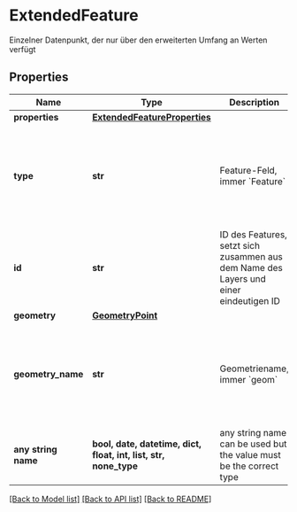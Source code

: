 # ExtendedFeature

Einzelner Datenpunkt, der nur über den erweiterten Umfang an Werten verfügt

## Properties
Name | Type | Description | Notes
------------ | ------------- | ------------- | -------------
**properties** | [**ExtendedFeatureProperties**](ExtendedFeatureProperties.md) |  | [optional] 
**type** | **str** | Feature-Feld, immer &#x60;Feature&#x60; | [optional]  if omitted the server will use the default value of "Feature"
**id** | **str** | ID des Features, setzt sich zusammen aus dem Name des Layers und einer eindeutigen ID | [optional] 
**geometry** | [**GeometryPoint**](GeometryPoint.md) |  | [optional] 
**geometry_name** | **str** | Geometriename, immer &#x60;geom&#x60; | [optional]  if omitted the server will use the default value of "geom"
**any string name** | **bool, date, datetime, dict, float, int, list, str, none_type** | any string name can be used but the value must be the correct type | [optional]

[[Back to Model list]](../README.md#documentation-for-models) [[Back to API list]](../README.md#documentation-for-api-endpoints) [[Back to README]](../README.md)


